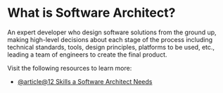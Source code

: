 # What is Software Architect?

An expert developer who design software solutions from the ground up, making high-level decisions about each stage of the process including technical standards, tools, design principles, platforms to be used, etc., leading a team of engineers to create the final product.

Visit the following resources to learn more:

- [@article@12 Skills a Software Architect Needs](https://www.redhat.com/architect/what-is-software-architect)